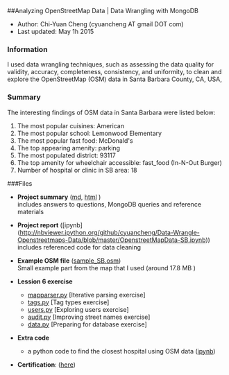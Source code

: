 ##Analyzing OpenStreetMap Data | Data Wrangling with MongoDB
- Author:  Chi-Yuan Cheng (cyuancheng AT gmail DOT com) 
- Last updated: May 1h  2015

### Information

I used data wrangling techniques, such as assessing the data quality for validity, accuracy, completeness, consistency, and uniformity, to clean and explore the OpenStreetMap (OSM) data in Santa Barbara County, CA, USA, 

### Summary

The interesting findings of OSM data in Santa Barbara were listed below:

1. The most popular cuisines: American
2. The most popular school: Lemonwood Elementary
3. The most popular fast food: McDonald's
4.  The top appearing amenity: parking
5. The most populated district: 93117
6. The top amenity for wheelchair accessible: fast_food (In-N-Out Burger)
7. Number of hospital or clinic in SB area: 18 

###Files

- **Project summary** ([md](ProjectSummary.md), [html](http://cyuancheng.github.io/Data-Wrangle-Openstreetmaps-Data/) )    
  includes answers to questions, MongoDB queries and reference materials
- **Project report** ([ipynb]
(http://nbviewer.ipython.org/github/cyuancheng/Data-Wrangle-Openstreetmaps-Data/blob/master/OpenstreetMapData-SB.ipynb))	
	includes referenced code for data cleaning
- **Example OSM file** ([sample_SB.osm](sample_SB.osm))  
	Small example part from the map that I used (around 17.8 MB )

- **Lession 6 exercise**
	- [mapparser.py](lesson-6/mapparser.py) [Iterative parsing exercise]
	- [tags.py](lesson-6/tags.py) [Tag types exercise]
	- [users.py](lesson-6/users.py) [Exploring users exercise]
	- [audit.py](lesson-6/audit.py) [Improving street names exercise]
	- [data.py](lesson-6/data.py) [Preparing for database exercise]
	
- **Extra code** 
	- a python code to find the closest hospital using OSM data
	([ipynb](http://nbviewer.ipython.org/github/cyuancheng/Data-Wrangle-Openstreetmaps-Data/blob/master/FindHospital.ipynb))  
	
- **Certification**: ([here](certificate.pdf))



